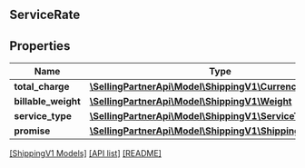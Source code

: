 ## ServiceRate

## Properties

Name | Type | Description | Notes
------------ | ------------- | ------------- | -------------
**total_charge** | [**\SellingPartnerApi\Model\ShippingV1\Currency**](Currency.md) |  |
**billable_weight** | [**\SellingPartnerApi\Model\ShippingV1\Weight**](Weight.md) |  |
**service_type** | [**\SellingPartnerApi\Model\ShippingV1\ServiceType**](ServiceType.md) |  |
**promise** | [**\SellingPartnerApi\Model\ShippingV1\ShippingPromiseSet**](ShippingPromiseSet.md) |  |

[[ShippingV1 Models]](../) [[API list]](../../Api) [[README]](../../../README.md)
